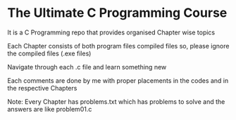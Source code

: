 
# The Ultimate C Programming Course

It is a C Programming repo that provides organised Chapter wise topics

Each Chapter consists of both program files compiled files
so, please ignore the compiled files (.exe files)

Navigate through each .c file and learn something new

Each comments are done by me with proper placements in the codes and in the respective Chapters

Note: Every Chapter has problems.txt which has problems to solve and the answers are like problem01.c